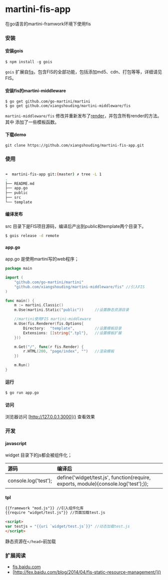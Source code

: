 martini-fis-app
================

在go语言的martini-framwork环境下使用fis


### 安装

#### 安装gois

```
$ npm install -g gois
```
`gois` 扩展自[fis][0]，包含FIS的全部功能，包括添加md5、cdn、打包等等，详细请见FIS。


#### 安装fis的martini-middleware

```
$ go get github.com/go-martini/martini
$ go get github.com/xiangshouding/martini-middleware/fis
```

`martini-middleware/fis` 修改并重新发布了[render][1]，并包含所有render的方法。其中
添加了一些模板函数。

#### 下载demo

```
git clone https://github.com/xiangshouding/martini-fis-app.git
```

### 使用

```bash

➜  martini-fis-app git:(master) ✗ tree -L 1
.
├── README.md
├── app.go
├── public
├── src
└── template

```

#### 编译发布

src 目录下是FIS项目源码，编译后产出到public和template两个目录下。

```bash
$ gois release -d remote
```

#### app.go

app.go 是使用martini写的web程序；

```go
package main

import (
    "github.com/go-martini/martini"
    "github.com/xiangshouding/martini-middleware/fis" //引入FIS
)

func main() {
    m := martini.Classic()
    m.Use(martini.Static("public"))     //设置静态资源目录

    //martini使用FIS martini-middleware
    m.Use(fis.Renderer(fis.Options{
        Directory:  "template",         //设置模板目录
        Extensions: []string{".tpl"},   //设置模板扩展
    }))

    m.Get("/", func(r fis.Render) {
        r.HTML(200, "page/index", "")   //渲染模板
    })

    m.Run()
}

```

#### 运行

```bash
$ go run app.go
```

#### 访问

浏览器访问 [http://127.0.0.1:3000]() 查看效果


### 开发

#### javascript

widget 目录下的js都会被组件化；

| 源码 | 编译后 |
|:-----|:-------|
|console.log('test');|define('widget/test.js', function(require, exports, module){console.log('test');});

#### tpl

```html
{{framework "mod.js"}} //引入组件化库
{{require "widget/test.js"}} //页面加载test.js

<script>
var testjs = "{{uri `widget/test.js`}}" //动态加载test.js
</script>
```

静态资源在`</head>`前加载

### 扩展阅读

* [fis.baidu.com]()
* [http://fex.baidu.com/blog/2014/04/fis-static-resource-management/]()

[0]: https://github.com/fex-team/fis "fex-team/fis"
[1]: https://github.com/martini-contrib/render "martini-contrib/render"
